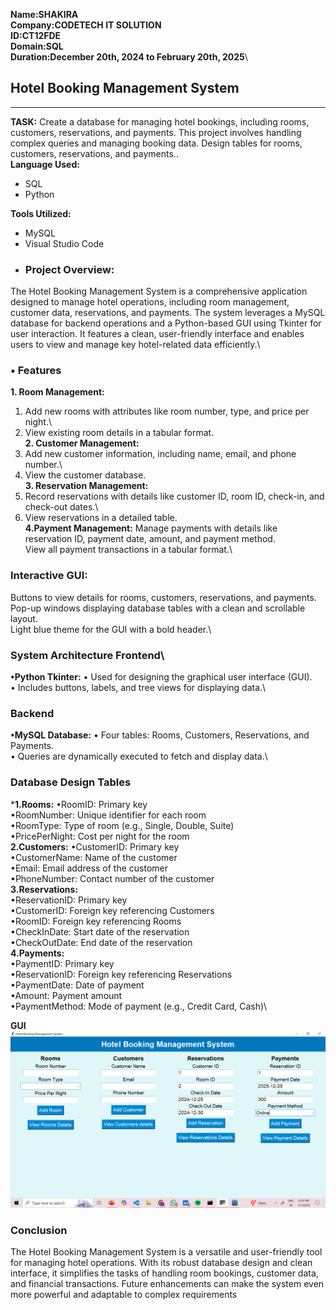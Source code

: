 **Name:SHAKIRA\
Company:CODETECH IT SOLUTION\
ID:CT12FDE\
Domain:SQL\
Duration:December 20th, 2024 to February 20th, 2025**\
## Hotel Booking Management System 
---
**TASK:**
Create a database for managing hotel bookings, including rooms, customers, reservations, and payments. This project involves handling complex queries and managing booking data.
Design tables for rooms, customers, reservations, and
payments..\
**Language Used:**
- SQL
- Python

**Tools Utilized:**
- MySQL
- Visual Studio Code
- ### **Project Overview:**
The Hotel Booking Management System is a comprehensive application designed to manage hotel 
operations, including room management, customer data, reservations, and payments. The system leverages 
a MySQL database for backend operations and a Python-based GUI using Tkinter for user interaction. It 
features a clean, user-friendly interface and enables users to view and manage key hotel-related data 
efficiently.\

### **• Features**
**1. Room Management:**
1. Add new rooms with attributes like room number, type, and price per night.\
2. View existing room details in a tabular format.\
**2. Customer Management:**
1. Add new customer information, including name, email, and phone number.\
2. View the customer database.\
**3. Reservation Management:**
1. Record reservations with details like customer ID, room ID, check-in, and check-out dates.\
2. View reservations in a detailed table.\
**4.Payment Management:**
Manage payments with details like reservation ID, payment date, amount, and payment method.\
View all payment transactions in a tabular format.\
### **Interactive GUI**:
Buttons to view details for rooms, customers, reservations, and payments.\
Pop-up windows displaying database tables with a clean and scrollable layout.\
Light blue theme for the GUI with a bold header.\
### **System Architecture Frontend**\
**•Python Tkinter:**
• Used for designing the graphical user interface (GUI).\
• Includes buttons, labels, and tree views for displaying data.\
### **Backend**
**•MySQL Database:**
• Four tables: Rooms, Customers, Reservations, and Payments.\
• Queries are dynamically executed to fetch and display data.\
### **Database Design Tables**
***1.Rooms:**
•RoomID: Primary key\
•RoomNumber: Unique identifier for each room\
•RoomType: Type of room (e.g., Single, Double, Suite)\
•PricePerNight: Cost per night for the room\
**2.Customers:**
•CustomerID: Primary key\
•CustomerName: Name of the customer\
•Email: Email address of the customer\
•PhoneNumber: Contact number of the customer\
**3.Reservations:**\
•ReservationID: Primary key\
•CustomerID: Foreign key referencing Customers\
•RoomID: Foreign key referencing Rooms\
•CheckInDate: Start date of the reservation\
•CheckOutDate: End date of the reservation\
**4.Payments:**\
•PaymentID: Primary key\
•ReservationID: Foreign key referencing Reservations\
•PaymentDate: Date of payment\
•Amount: Payment amount\
•PaymentMethod: Mode of payment (e.g., Credit Card, Cash)\

 **GUI**
![Library Management System GUI](https://github.com/shakiraa125/SQL-Task2/blob/main/Task2-Hotel%20Booking%20management%20system/Images/Screenshot%20(244).png)
### Conclusion
The Hotel Booking Management System is a versatile and user-friendly tool for managing hotel operations. 
With its robust database design and clean interface, it simplifies the tasks of handling room bookings, 
customer data, and financial transactions. Future enhancements can make the system even more powerful 
and adaptable to complex requirements
